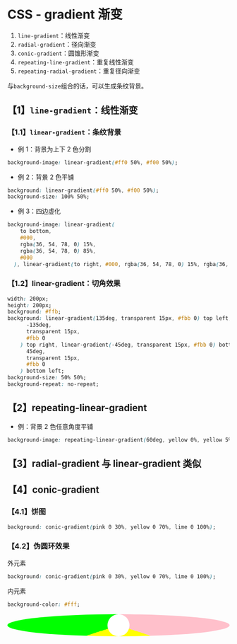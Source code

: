 # CSS - gradient 渐变

1. `line-gradient`：线性渐变
2. `radial-gradient`：径向渐变
3. `conic-gradient`：圆锥形渐变
4. `repeating-line-gradient`：重复线性渐变
5. `repeating-radial-gradient`：重复径向渐变

与`background-size`组合的话，可以生成条纹背景。

## 【1】`line-gradient`：线性渐变

### 【1.1】`linear-gradient`：条纹背景

- 例 1：背景为上下 2 色分割

```css
background-image: linear-gradient(#ff0 50%, #f00 50%);
```

<div class="example-box">
  <div class="item" style="background-image: linear-gradient(#ff0 50%, #f00 50%)"></div>
</div>

- 例 2：背景 2 色平铺

```css
background: linear-gradient(#ff0 50%, #f00 50%);
background-size: 100% 50%;
```

<div class="example-box">
  <div class="item" style="background: linear-gradient(#ff0 50%, #f00 50%);background-size: 100% 50%;"></div>
</div>

- 例 3：四边虚化

```css
background-image: linear-gradient(
    to bottom,
    #000,
    rgba(36, 54, 78, 0) 15%,
    rgba(36, 54, 78, 0) 85%,
    #000
  ), linear-gradient(to right, #000, rgba(36, 54, 78, 0) 15%, rgba(36, 54, 78, 0) 85%, #000);
```

<div class="example-box">
  <div class="item" style="background-image: linear-gradient(to bottom, #000, rgba(36,54,78,0) 15%,rgba(36,54,78,0) 85%, #000),linear-gradient(to right, #000, rgba(36,54,78,0) 15%,rgba(36,54,78,0) 85%, #000);"></div>
</div>

### 【1.2】linear-gradient：切角效果

```css
width: 200px;
height: 200px;
background: #ffb;
background: linear-gradient(135deg, transparent 15px, #fbb 0) top left, linear-gradient(
      -135deg,
      transparent 15px,
      #fbb 0
    ) top right, linear-gradient(-45deg, transparent 15px, #fbb 0) bottom right, linear-gradient(
      45deg,
      transparent 15px,
      #fbb 0
    ) bottom left;
background-size: 50% 50%;
background-repeat: no-repeat;
```

<div class="example-box">
  <div class="item" style="background:#ffb;
background: linear-gradient(135deg, transparent 15px,#fbb 0) top left,
      linear-gradient(-135deg, transparent 15px,#fbb 0) top right,
      linear-gradient(-45deg, transparent 15px, #fbb 0) bottom right,
      linear-gradient(45deg, transparent 15px, #fbb 0) bottom left;
background-size:50% 50%;
background-repeat:no-repeat;"></div>
</div>

## 【2】repeating-linear-gradient

- 例：背景 2 色任意角度平铺

```css
background-image: repeating-linear-gradient(60deg, yellow 0%, yellow 5%, green 0%, green 10%);
```

<div class="example-box">
  <div class="item" style="background-image: repeating-linear-gradient(60deg,yellow 0%,yellow 5%,green 0%,green 10%);"></div>
</div>

## 【3】radial-gradient 与 linear-gradient 类似

## 【4】conic-gradient

### 【4.1】饼图

```css
background: conic-gradient(pink 0 30%, yellow 0 70%, lime 0 100%);
```

<div class="example-box">
  <div class="item"
    style="
      border-radius: 50%;
      background: conic-gradient(pink 0 30%, yellow 0 70%, lime 0 100%);
    "
  ></div>
</div>

### 【4.2】伪圆环效果

外元素

```css
background: conic-gradient(pink 0 30%, yellow 0 70%, lime 0 100%);
```

内元素

```css
background-color: #fff;
```

<div class="example-box">
  <div class="item" style="
      border-radius: 50%;
      background: conic-gradient(pink 0 30%, yellow 0 70%, lime 0 100%);
      display: flex;">
    <div style="
        width: 50px;
        height: 50px;
        margin: auto;
        border-radius: 50%;
        background-color: #fff;">
    </div>
  </div>
</div>
